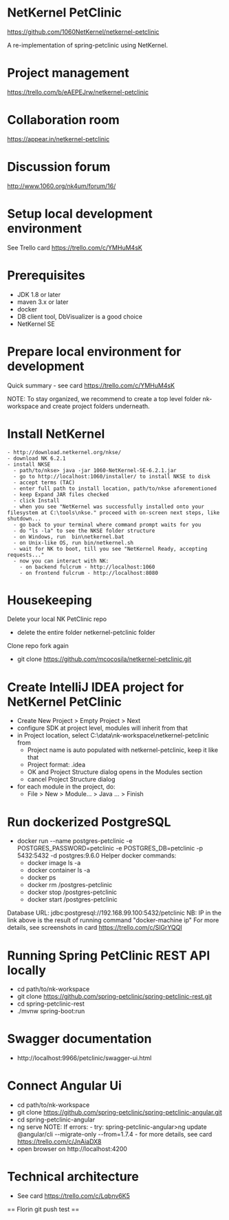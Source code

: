 # NetKernel PetClinic
https://github.com/1060NetKernel/netkernel-petclinic

A re-implementation of spring-petclinic using NetKernel.

# Project management
https://trello.com/b/eAEPEJrw/netkernel-petclinic

# Collaboration room
https://appear.in/netkernel-petclinic

# Discussion forum
http://www.1060.org/nk4um/forum/16/

# Setup local development environment
See Trello card https://trello.com/c/YMHuM4sK

# Prerequisites
  - JDK 1.8 or later
  - maven 3.x or later
  - docker
  - DB client tool, DbVisualizer is a good choice
  - NetKernel SE

# Prepare local environment for development
Quick summary - see card https://trello.com/c/YMHuM4sK

NOTE: To stay organized, we recommend to create a top level folder nk-workspace and create project folders underneath.

# Install NetKernel
	- http://download.netkernel.org/nkse/
	- download NK 6.2.1
	- install NKSE
	  - path/to/nkse> java -jar 1060-NetKernel-SE-6.2.1.jar
	  - go to http://localhost:1060/installer/ to install NKSE to disk
	  - accept terms (TAC)
	  - enter full path to install location, path/to/nkse aforementioned
	  - keep Expand JAR files checked
	  - click Install
	  - when you see "NetKernel was successfully installed onto your filesystem at C:\tools\nkse." proceed with on-screen next steps, like shutdown...
	  - go back to your terminal where command prompt waits for you
	  - do "ls -la" to see the NKSE folder structure
	  - on Windows, run  bin\netkernel.bat
	  - on Unix-like OS, run bin/netkernel.sh
	  - wait for NK to boot, till you see "NetKernel Ready, accepting requests..."
	  - now you can interact with NK:
		- on backend fulcrum - http://localhost:1060
		- on frontend fulcrum - http://localhost:8080

# Housekeeping
Delete your local NK PetClinic repo
  - delete the entire folder netkernel-petclinic folder

Clone repo fork again
  - git clone https://github.com/mcocosila/netkernel-petclinic.git

# Create IntelliJ IDEA project for NetKernel PetClinic
  - Create New Project > Empty Project > Next
  - configure SDK at project level, modules will inherit from that
  - in Project location, select C:\data\nk-workspace\netkernel-petclinic from 
    - Project name is auto populated with netkernel-petclinic, keep it like that
    - Project format: .idea
	- OK and Project Structure dialog opens in the Modules section
	- cancel Project Structure dialog
  - for each module in the project, do:
    - File > New > Module... > Java ... > Finish

# Run dockerized PostgreSQL
  - docker run --name postgres-petclinic -e POSTGRES_PASSWORD=petclinic -e POSTGRES_DB=petclinic -p 5432:5432 -d postgres:9.6.0
	Helper docker commands:
	- docker image ls -a
	- docker container ls -a
	- docker ps
	- docker rm /postgres-petclinic
	- docker stop /postgres-petclinic
	- docker start /postgres-petclinic

Database URL: jdbc:postgresql://192.168.99.100:5432/petclinic
NB: IP in the link above is the result of running command "docker-machine ip"
For more details, see screenshots in card https://trello.com/c/SlGrYQQI

# Running Spring PetClinic REST API locally
  - cd path/to/nk-workspace
  - git clone https://github.com/spring-petclinic/spring-petclinic-rest.git
  - cd spring-petclinic-rest
  - ./mvnw spring-boot:run
  
# Swagger documentation
  - http://localhost:9966/petclinic/swagger-ui.html
  
# Connect Angular Ui
  - cd path/to/nk-workspace
  - git clone https://github.com/spring-petclinic/spring-petclinic-angular.git
  - cd spring-petclinic-angular
  - ng serve
  NOTE: If errors:
		- try:
		spring-petclinic-angular>ng update @angular/cli --migrate-only --from=1.7.4
		- for more details, see card https://trello.com/c/JnAiaDX8
  - open browser on http://localhost:4200

# Technical architecture
  - See card https://trello.com/c/Lqbnv6K5

== Florin git push test ==
